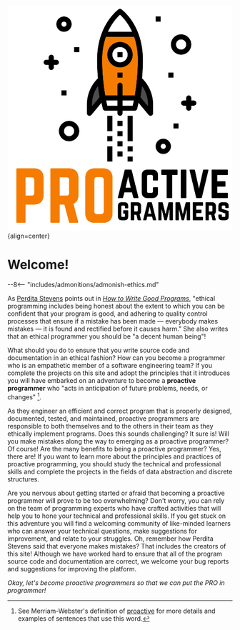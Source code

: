 ![Placeholder](img/Square-Proactive-Programmers-Logo.svg){align=center}

# Welcome!

--8<-- "includes/admonitions/admonish-ethics.md"

As [Perdita Stevens](https://www.stevens-bradfield.com/~perdita/) points out in
[*How to Write Good
Programs*](https://www.cambridge.org/gb/academic/subjects/computer-science/computing-general-interest/how-write-good-programs-guide-students),
"ethical programming includes being honest about the extent to which you can be
confident that your program is good, and adhering to quality control processes
that ensure if a mistake has been made &mdash; everybody makes mistakes &mdash;
it is found and rectified before it causes harm." She also writes that an
ethical programmer you should be "a decent human being"!

What should you do to ensure that you write source code and documentation in an
ethical fashion? How can you become a programmer who is an empathetic member of
a software engineering team? If you complete the projects on this site and adopt
the principles that it introduces you will have embarked on an adventure to
become a **proactive programmer** who "acts in anticipation of future problems,
needs, or changes" [^1].

As they engineer an efficient and correct program that is properly designed,
documented, tested, and maintained, proactive programmers are responsible to
both themselves and to the others in their team as they ethically implement
programs. Does this sounds challenging? It sure is! Will you make mistakes along
the way to emerging as a proactive programmer? Of course! Are the many benefits
to being a proactive programmer? Yes, there are! If you want to learn more about
the principles and practices of proactive programming, you should study the
technical and professional skills and complete the projects in the fields of
data abstraction and discrete structures.

Are you nervous about getting started or afraid that becoming a proactive
programmer will prove to be too overwhelming? Don't worry, you can rely on the
team of programming experts who have crafted activities that will help you to
hone your technical and professional skills. If you get stuck on this adventure
you will find a welcoming community of like-minded learners who can answer your
technical questions, make suggestions for improvement, and relate to your
struggles. Oh, remember how Perdita Stevens said that everyone makes mistakes?
That includes the creators of this site! Although we have worked hard to ensure
that all of the program source code and documentation are correct, we welcome
your bug reports and suggestions for improving the platform.

*Okay, let's become proactive programmers so that we can put the PRO in
programmer!*

[^1]: See Merriam-Webster's definition of
  [proactive](https://www.merriam-webster.com/dictionary/proactive) for more
  details and examples of sentences that use this word.

